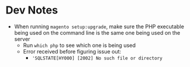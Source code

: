 Dev Notes
=========

- When running `magento setup:upgrade`, make sure the PHP executable being used on the command line is the same one being used on the server
  - Run `which php` to see which one is being used
  - Error received before figuring issue out:
    - `'SQLSTATE[HY000] [2002] No such file or directory `